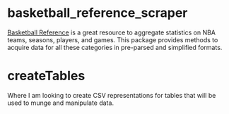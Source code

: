 # basketball_reference_scraper

[Basketball Reference](https://www.basketball-reference.com/) is a great resource to aggregate statistics on NBA teams, seasons, players, and games. This package provides methods to acquire data for all these categories in pre-parsed and simplified formats.

# createTables

Where I am looking to create CSV representations for tables that will be used to munge and manipulate data.

